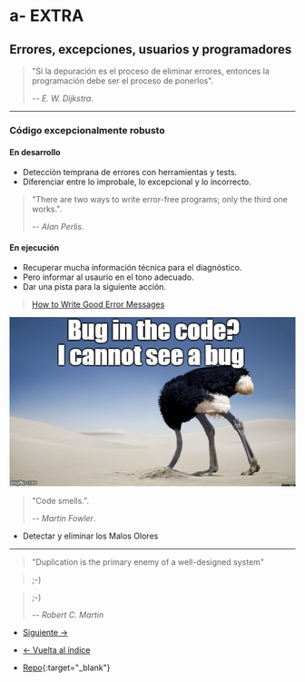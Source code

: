 # a- EXTRA

## Errores, excepciones, usuarios y programadores

> "Si la depuración es el proceso de eliminar errores, entonces la programación debe ser el proceso de ponerlos".
>
> -- _E. W. Dijkstra_.

---

### Código excepcionalmente robusto

#### En desarrollo

- Detección temprana de errores con herramientas y tests.
- Diferenciar entre lo improbale, lo excepcional y lo incorrecto.

> "There are two ways to write error-free programs; only the third one works.".
>
> -- _Alan Perlis_.

#### En ejecución

- Recuperar mucha información técnica para el diagnóstico.
- Pero informar al usaurio en el tono adecuado.
- Dar una pista para la siguiente acción.

> [How to Write Good Error Messages](https://uxplanet.org/how-to-write-good-error-messages-858e4551cd4)

![No veo errores](./no-bug.jpg)

> "Code smells.".
>
> -- _Martin Fowler_.

- Detectar y eliminar los Malos Olores

---

> "Duplication is the primary enemy of a well-designed system"

> ;-)

> ;-)
>
> -- _Robert C. Martin_

- [Siguiente ->](./a-biblio.md)

- [<- Vuelta al índice ](./)

- [Repo](https://github.com/AcademiaBinaria/CleanCode){:target="\_blank"}
